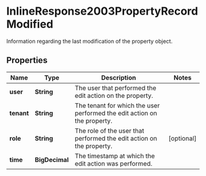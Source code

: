 

# InlineResponse2003PropertyRecordModified

Information regarding the last modification of the property object.

## Properties

Name | Type | Description | Notes
------------ | ------------- | ------------- | -------------
**user** | **String** | The user that performed the edit action on the property. | 
**tenant** | **String** | The tenant for which the user performed the edit action on the property. | 
**role** | **String** | The role of the user that performed the edit action on the property. |  [optional]
**time** | **BigDecimal** | The timestamp at which the edit action was performed. | 



